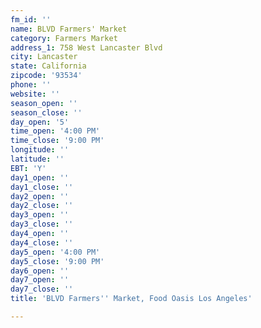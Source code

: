 ```yaml
---
fm_id: ''
name: BLVD Farmers' Market
category: Farmers Market
address_1: 758 West Lancaster Blvd
city: Lancaster
state: California
zipcode: '93534'
phone: ''
website: ''
season_open: ''
season_close: ''
day_open: '5'
time_open: '4:00 PM'
time_close: '9:00 PM'
longitude: ''
latitude: ''
EBT: 'Y'
day1_open: ''
day1_close: ''
day2_open: ''
day2_close: ''
day3_open: ''
day3_close: ''
day4_open: ''
day4_close: ''
day5_open: '4:00 PM'
day5_close: '9:00 PM'
day6_open: ''
day7_open: ''
day7_close: ''
title: 'BLVD Farmers'' Market, Food Oasis Los Angeles'

---
```


